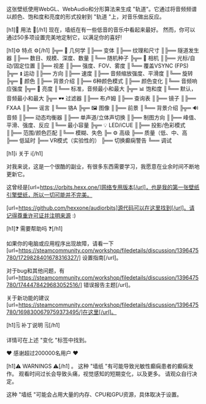 这张壁纸使用WebGL、WebAudio和分形算法来生成 "轨道"。它通过将音频频谱以颜色、饱和度和亮度的形式投射到 "轨道 "上，对音乐做出反应。

[h1]🧬 用法 🧬[/h1]
现在，墙纸在有一些低音的音乐中看起来最好。
然而，你可以通过50多项设置完美地定制它，以满足你的喜好!

[h1]⚙️ 特点 ⚙️[/h1]
╠╦═ 📐 几何学
║╠══ 变体
║╠══ 纹理和尺寸
║╠══ 隧道发生器
║╠══ 数目、规模、深度、数量
║╚══ 随机种子
╠╦═ 🎥 相机
║╠══ 光标/自动/固定位置
║╠══ 视差
║╠══ 强度、FOV、雾度
║╚══ 覆盖VSYNC (FPS)
╠╦═ ⏫ 运动
║╠══ 方向
║╠══ 速度
║╠══ 音频缩放强度、平滑度
║╚══ 旋转
╠╦═ 🌈 颜色
║╠══ 背景介绍
║╠══ 6种颜色模式
║╠══ 颜色变化
║╚══ 音频响应强度
╠╦═ 🔆 亮度
║╚══ 标准，音频最小和最大
╠╦═ 📊 饱和度
║╚══ 默认，音频最小和最大
╠╦═ 🕶 过滤器
║╠══ 布卢姆
║╠══ 查询表
║╠══ 镜子
║╠══ FXAA
║╠══ 谣言
║╚══ 铬A
╠╦═ 🖼 图像
║╠══ 前景
║╚══ 背景介绍
╠╦═ 🔊 音频
║╠══ 动态均衡器
║╠══ 单声道/立体声切换
║╠══ 制图方向
║╠══ 峰值、平滑、强度、反应
║╚══ 最小容量
╠╦═ 💡 LED/iCUE
║╠══ 投影/色彩模式
║╠══ 范围/颜色匹配
║╚══ 模糊、失色
╠═ ⚙️ 高级
╠══ 质量（低、中、高
╠══ 低延时
╠══ VR模式（实验性的）
╠══ 切换癫痫警告
╚══ 调试


[h1]ℹ️ 关于 ℹ️[/h1]

对我来说，这是一个很酷的副业，有很多东西需要学习，我愿意在业余时间不断地更新它。

这曾经是[url=https://orbits.hexx.one/]网络专用版本[/url]，也是我的第一张壁纸引擎壁纸，所以一切可能并不完美。

[url=https://github.com/hexxone/audiorbits]源代码可以在这里找到[/url]。请记得尊重许可证并注明来源 :)


[h1]❓ 需要帮助吗 ❓[/h1]

如果你的电脑或应用程序出现故障，请看一下[url=https://steamcommunity.com/workshop/filedetails/discussion/1396475780/1729828401678316327/] 设置指南[/url]。

对于bug和其他问题，有[url=https://steamcommunity.com/workshop/filedetails/discussion/1396475780/1744478429683052516/] 错误报告主题[/url]。

关于新功能的建议[url=https://steamcommunity.com/workshop/filedetails/discussion/1396475780/1698300679759373495/]在这里[/url]。


[h1]🗒 补丁说明 🗒[/h1]

详情可在上述 "变化 "标签中找到。


❤️ 感谢超过200000名用户 ❤️


[h1]⚠️ WARNINGS ⚠️[/h1] 。
这种 "墙纸 "有可能导致光敏性癫痫患者的癫痫发作。
观看时间过长会导致头痛，视觉感知的短期变化，以及更多。
请观众自行决定。

这种 "墙纸 "可能会占用大量的内存、CPU和GPU资源，具体取决于设置。
